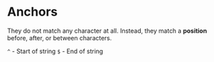 # Anchors

They do not match any character at all. Instead, they match a **position** before, after, or between characters.

`^` - Start of string
`$` - End of string
